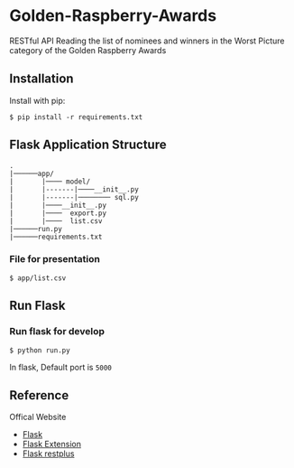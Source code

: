 # Golden-Raspberry-Awards

RESTful API Reading the list of nominees and winners in the Worst Picture category of the Golden Raspberry Awards

## Installation

Install with pip:

```
$ pip install -r requirements.txt
```

## Flask Application Structure 
```
.
|──────app/
|       |──── model/
|       |-------|────__init__.py
|       |-------|──────── sql.py
|       |────__init__.py
|       |────  export.py
|       |────  list.csv
|──────run.py
|──────requirements.txt

```
### File for presentation
```
$ app/list.csv
```

## Run Flask
### Run flask for develop
```
$ python run.py
```
In flask, Default port is `5000`

## Reference

Offical Website

- [Flask](http://flask.pocoo.org/)
- [Flask Extension](http://flask.pocoo.org/extensions/)
- [Flask restplus](http://flask-restplus.readthedocs.io/en/stable/)
